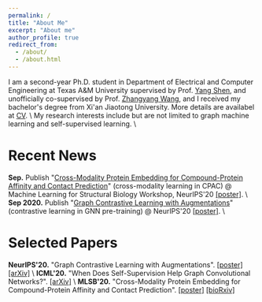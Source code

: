 ```yaml
---
permalink: /
title: "About Me"
excerpt: "About me"
author_profile: true
redirect_from: 
  - /about/
  - /about.html
---
```


I am a second-year Ph.D. student in Department of Electrical and Computer Engineering at Texas A&M University supervised by Prof. [Yang Shen](https://shen-lab.github.io/), and unofficially co-supervised by Prof. [Zhangyang Wang](https://www.atlaswang.com/), and I received my bachelor's degree from Xi'an Jiaotong University. More details are availabel at [CV](https://yyou1996.github.io/files/yuning_cv.pdf). \\
My research interests include but are not limited to graph machine learning and self-supervised learning. \\
<br />

Recent News
=====
**Sep.** Publish "[Cross-Modality Protein Embedding for Compound-Protein Affinity and Contact Prediction](https://www.biorxiv.org/content/10.1101/2020.11.29.403162v1)" (cross-modality learning in CPAC) @ Machine Learning for Structural Biology Workshop, NeurIPS'20 [[poster]](https://yyou1996.github.io/files/mlsb2020_cpac_poster.pdf). \\
**Sep 2020.** Publish "[Graph Contrastive Learning with Augmentations](https://arxiv.org/abs/2010.13902)" (contrastive learning in GNN pre-training) @ NeurIPS'20 [[poster]](https://yyou1996.github.io/files/neurips2020_graphcl_poster.pdf). \\
<br />

Selected Papers
=====
**NeurIPS'20.** "Graph Contrastive Learning with Augmentations". [[poster]](https://yyou1996.github.io/files/neurips2020_graphcl_poster.pdf) [[arXiv]](https://arxiv.org/abs/2010.13902) \\
**ICML'20.** "When Does Self-Supervision Help Graph Convolutional Networks?". [[arXiv]](https://arxiv.org/abs/2006.09136) \\
**MLSB'20.** "Cross-Modality Protein Embedding for Compound-Protein Affinity and Contact Prediction". [[poster]](https://yyou1996.github.io/files/mlsb2020_cpac_poster.pdf) [[bioRxiv]](https://www.biorxiv.org/content/10.1101/2020.11.29.403162v1)
